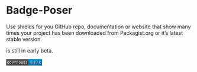Badge-Poser
===========

Use shields for you GitHub repo,
documentation or website that show many times your project has been downloaded from Packagist.org or it’s latest stable version.


is still in early beta.


[![Downloads](total.png)](https://packagist.org/)

